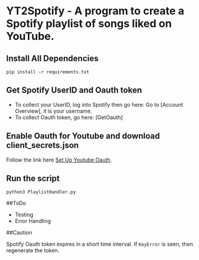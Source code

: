 # YT2Spotify - A program to create a Spotify playlist of songs liked on YouTube.

## Install All Dependencies

``` 
pip install -r requirements.txt 
```

## Get Spotify UserID and Oauth token

* To collect your UserID, log into Spotify then go here: Go to [Account Overview], it is your username.
* To collect Oauth token, go here: [GetOauth]

## Enable Oauth for Youtube and download client_secrets.json

Follow the link here [Set Up Youtube Oauth].

## Run the script 

```
python3 PlaylistHandler.py 
```

##ToDo

* Testing
* Error Handling

##Caution

Spotify Oauth token expires in a short time interval. If `KeyError` is seen, then regenerate the token.


[Get Oauth]: <https://developer.spotify.com/console/post-playlists/>
[Set Up Youtube Oauth]: <https://developers.google.com/youtube/v3/getting-started/>